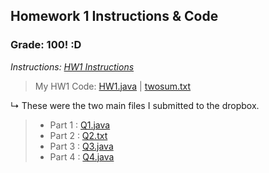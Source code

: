 ## Homework 1 Instructions & Code

### Grade: 100! :D

*Instructions: [HW1 Instructions](https://github.com/odnaiviv/CSC-4520/blob/main/Homeworks/HW1/HW1%20Pseudocode%20and%20Recursion.pdf)*

>My HW1 Code: [HW1.java](https://github.com/odnaiviv/CSC-4520/blob/main/Homeworks/HW1/HW1.java) | [twosum.txt](https://github.com/odnaiviv/CSC-4520/blob/main/Homeworks/HW1/twosum.txt)

↳ These were the two main files I submitted to the dropbox.

>* Part 1 : [Q1.java](https://github.com/odnaiviv/CSC-4520/blob/main/Homeworks/HW1/Q1.java)
>* Part 2 : [Q2.txt](https://github.com/odnaiviv/CSC-4520/blob/main/Homeworks/HW1/Q2.txt)
>* Part 3 : [Q3.java](https://github.com/odnaiviv/CSC-4520/blob/main/Homeworks/HW1/Q3.java)
>* Part 4 : [Q4.java](https://github.com/odnaiviv/CSC-4520/blob/main/Homeworks/HW1/Q4.java)
